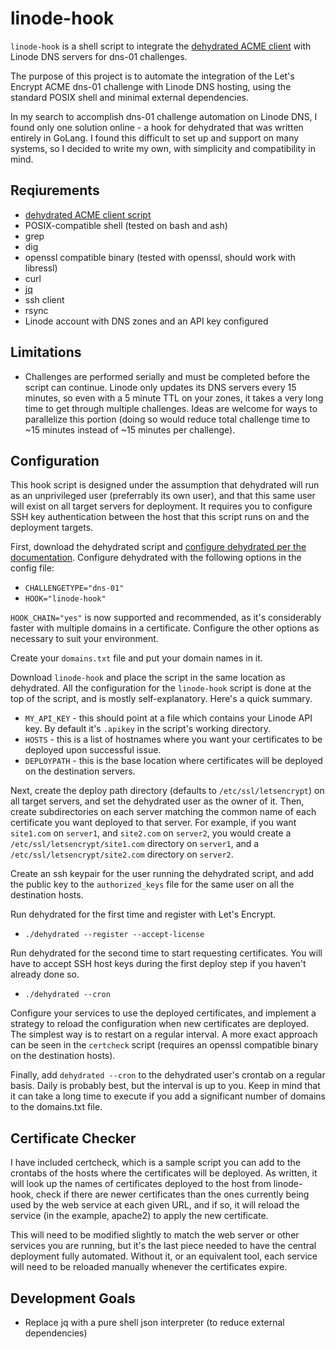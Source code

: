 # linode-hook
`linode-hook` is a shell script to integrate the [dehydrated ACME client](https://github.com/lukas2511/dehydrated) with Linode DNS servers for dns-01 challenges. 

The purpose of this project is to automate the integration of the Let's Encrypt ACME dns-01 challenge with Linode DNS hosting, using the standard POSIX shell and minimal external dependencies.

In my search to accomplish dns-01 challenge automation on Linode DNS, I found only one solution online - a hook for dehydrated that was written entirely in GoLang. I found this difficult to set up and support on many systems, so I decided to write my own, with simplicity and compatibility in mind.

## Reqiurements
- [dehydrated ACME client script](https://github.com/lukas2511/dehydrated)
- POSIX-compatible shell (tested on bash and ash)
- grep
- dig
- openssl compatible binary (tested with openssl, should work with libressl)
- curl
- [jq](https://stedolan.github.io/jq/)
- ssh client
- rsync
- Linode account with DNS zones and an API key configured

## Limitations
- Challenges are performed serially and must be completed before the script can continue. Linode only updates its DNS servers every 15 minutes, so even with a 5 minute TTL on your zones, it takes a very long time to get through multiple challenges. Ideas are welcome for ways to parallelize this portion (doing so would reduce total challenge time to ~15 minutes instead of ~15 minutes per challenge).

## Configuration
This hook script is designed under the assumption that dehydrated will run as an unprivileged user (preferrably its own user), and that this same user will exist on all target servers for deployment. It requires you to configure SSH key authentication between the host that this script runs on and the deployment targets.

First, download the dehydrated script and [configure dehydrated per the documentation](https://github.com/lukas2511/dehydrated/blob/master/README.md#getting-started). Configure dehydrated with the following options in the config file:
- `CHALLENGETYPE="dns-01"`
- `HOOK="linode-hook"`

`HOOK_CHAIN="yes"` is now supported and recommended, as it's considerably faster with multiple domains in a certificate. Configure the other options as necessary to suit your environment. 

Create your `domains.txt` file and put your domain names in it.

Download `linode-hook` and place the script in the same location as dehydrated. All the configuration for the `linode-hook` script is done at the top of the script, and is mostly self-explanatory. Here's a quick summary.

- `MY_API_KEY` - this should point at a file which contains your Linode API key. By default it's `.apikey` in the script's working directory.
- `HOSTS` - this is a list of hostnames where you want your certificates to be deployed upon successful issue.
- `DEPLOYPATH` - this is the base location where certificates will be deployed on the destination servers.

Next, create the deploy path directory (defaults to `/etc/ssl/letsencrypt`) on all target servers, and set the dehydrated user as the owner of it. Then, create subdirectories on each server matching the common name of each certificate you want deployed to that server. For example, if you want `site1.com` on `server1`, and `site2.com` on `server2`, you would create a `/etc/ssl/letsencrypt/site1.com` directory on `server1`, and a `/etc/ssl/letsencrypt/site2.com` directory on `server2`.

Create an ssh keypair for the user running the dehydrated script, and add the public key to the `authorized_keys` file for the same user on all the destination hosts.

Run dehydrated for the first time and register with Let's Encrypt.
- `./dehydrated --register --accept-license`

Run dehydrated for the second time to start requesting certificates. You will have to accept SSH host keys during the first deploy step if you haven't already done so.
- `./dehydrated --cron`

Configure your services to use the deployed certificates, and implement a strategy to reload the configuration when new certificates are deployed. The simplest way is to restart on a regular interval. A more exact approach can be seen in the `certcheck` script (requires an openssl compatible binary on the destination hosts).

Finally, add `dehydrated --cron` to the dehydrated user's crontab on a regular basis. Daily is probably best, but the interval is up to you. Keep in mind that it can take a long time to execute if you add a significant number of domains to the domains.txt file.

## Certificate Checker
I have included certcheck, which is a sample script you can add to the crontabs of the hosts where the certificates will be deployed. 
As written, it will look up the names of certificates deployed to the host from linode-hook, check if there are newer certificates than the ones currently being used by the web service at each given URL, and if so, it will reload the service (in the example, apache2) to apply the new certificate. 

This will need to be modified slightly to match the web server or other services you are running, but it's the last piece needed to have the central deployment fully automated. Without it, or an equivalent tool, each service will need to be reloaded manually whenever the certificates expire.

## Development Goals
- Replace jq with a pure shell json interpreter (to reduce external dependencies)
